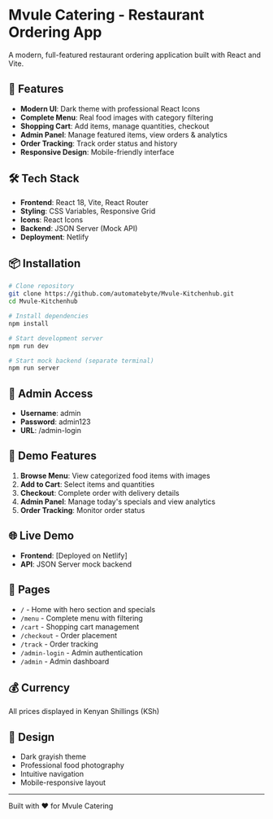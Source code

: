 # Mvule Catering - Restaurant Ordering App

A modern, full-featured restaurant ordering application built with React and Vite.

## 🚀 Features

- **Modern UI**: Dark theme with professional React Icons
- **Complete Menu**: Real food images with category filtering
- **Shopping Cart**: Add items, manage quantities, checkout
- **Admin Panel**: Manage featured items, view orders & analytics
- **Order Tracking**: Track order status and history
- **Responsive Design**: Mobile-friendly interface

## 🛠️ Tech Stack

- **Frontend**: React 18, Vite, React Router
- **Styling**: CSS Variables, Responsive Grid
- **Icons**: React Icons
- **Backend**: JSON Server (Mock API)
- **Deployment**: Netlify

## 📦 Installation

```bash
# Clone repository
git clone https://github.com/automatebyte/Mvule-Kitchenhub.git
cd Mvule-Kitchenhub

# Install dependencies
npm install

# Start development server
npm run dev

# Start mock backend (separate terminal)
npm run server
```

## 🔑 Admin Access

- **Username**: admin
- **Password**: admin123
- **URL**: /admin-login

## 🎯 Demo Features

1. **Browse Menu**: View categorized food items with images
2. **Add to Cart**: Select items and quantities
3. **Checkout**: Complete order with delivery details
4. **Admin Panel**: Manage today's specials and view analytics
5. **Order Tracking**: Monitor order status

## 🌐 Live Demo

- **Frontend**: [Deployed on Netlify]
- **API**: JSON Server mock backend

## 📱 Pages

- `/` - Home with hero section and specials
- `/menu` - Complete menu with filtering
- `/cart` - Shopping cart management
- `/checkout` - Order placement
- `/track` - Order tracking
- `/admin-login` - Admin authentication
- `/admin` - Admin dashboard

## 💰 Currency

All prices displayed in Kenyan Shillings (KSh)

## 🎨 Design

- Dark grayish theme
- Professional food photography
- Intuitive navigation
- Mobile-responsive layout

---

Built with ❤️ for Mvule Catering